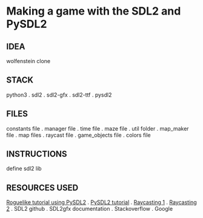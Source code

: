 # Making a game with the SDL2 and PySDL2

## IDEA
wolfenstein clone

## STACK
python3 . 
sdl2 . 
sdl2-gfx . 
sdl2-ttf . 
pysdl2

## FILES
constants file . 
manager file . 
time file . 
maze file . 
util folder . 
map_maker file . 
map files . 
raycast file . 
game_objects file . 
colors file

## INSTRUCTIONS
define sdl2 lib

## RESOURCES USED
[Roguelike tutorial using PySDL2](http://www.roguebasin.com/index.php?title=Complete_Roguelike_Tutorial,_using_python3%2Bpysdl2,_part_1) . 
[PySDL2 tutorial](http://pysdl2.readthedocs.io/en/latest/tutorial/helloworld.html) . 
[Raycasting 1](https://permadi.com/1996/05/ray-casting-tutorial-1/) . 
[Raycasting 2](http://lodev.org/cgtutor/raycasting.html) . 
SDL2 github . 
SDL2gfx documentation . 
Stackoverflow . 
Google
